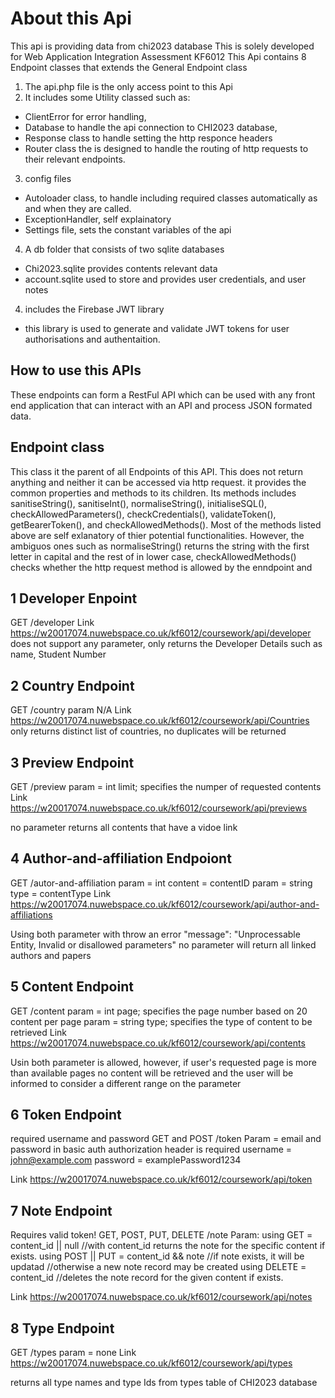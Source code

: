 # About this Api
This api is providing data from chi2023 database
This is solely developed for Web Application Integration Assessment KF6012
This Api contains 8 Endpoint classes that extends the General Endpoint class
1. The api.php file is the only access point to this Api
2. It includes some Utility classed such as:
* ClientError for error handling,
* Database to handle the api connection to CHI2023 database, 
* Response class to handle setting the http responce headers 
* Router class the is designed to handle the routing of http requests to their relevant endpoints.
3. config files
* Autoloader class, to handle including required classes automatically as and when they are called.
* ExceptionHandler, self explainatory
* Settings file, sets the constant variables of the api
4. A db folder that consists of two sqlite databases
* Chi2023.sqlite provides contents relevant data
* account.sqlite used to store and provides user credentials, and user notes 
4. includes the Firebase JWT library 
* this library is used to generate and validate JWT tokens for user authorisations and authentaition.

## How to use this APIs
These endpoints can form a RestFul API which can be used with any front end application that can interact with an API and process JSON formated data.

## Endpoint class
This class it the parent of all Endpoints of this API.
This does not return anything and neither it can be accessed via http request.
it provides the common properties and methods to its children.
Its methods includes sanitiseString(), sanitiseInt(), normaliseString(),
initialiseSQL(), checkAllowedParameters(), checkCredentials(), validateToken(), getBearerToken(), and checkAllowedMethods(). Most of the methods listed above are self exlanatory of thier potential functionalities. 
However, the ambiguos ones such as normaliseString() returns the string with
the first letter in capital and the rest of in lower case, checkAllowedMethods() checks whether the http request method is allowed by the enndpoint and 

## 1 Developer Enpoint
GET /developer
Link https://w20017074.nuwebspace.co.uk/kf6012/coursework/api/developer
does not support any parameter, 
only returns the Developer Details such as name, Student Number

## 2 Country Endpoint
GET /country
param N/A
Link https://w20017074.nuwebspace.co.uk/kf6012/coursework/api/Countries
only returns distinct list of countries,
no duplicates will be returned


## 3 Preview Endpoint
GET /preview
param = int limit; specifies the numper of requested contents
Link https://w20017074.nuwebspace.co.uk/kf6012/coursework/api/previews

no parameter returns all contents that have a vidoe link

## 4 Author-and-affiliation Endpoiont
GET /autor-and-affiliation
param = int content = contentID
param = string type = contentType
Link https://w20017074.nuwebspace.co.uk/kf6012/coursework/api/author-and-affiliations

Using both parameter with throw an error "message": "Unprocessable Entity, Invalid or disallowed parameters"
no parameter will return all linked authors and papers 

## 5 Content Endpoint
GET /content
param = int page; specifies the page number based on 20 content per page
param = string type; specifies the type of content to be retrieved
Link https://w20017074.nuwebspace.co.uk/kf6012/coursework/api/contents

Usin both parameter is allowed, however, if user's requested page is more than
available pages no content will be retrieved and the user will be informed
to consider a different range on the parameter

## 6 Token Endpoint
required username and password
GET and POST /token
Param = email and password in basic auth authorization header is required
username = john@example.com
password = examplePassword1234

Link https://w20017074.nuwebspace.co.uk/kf6012/coursework/api/token

## 7 Note Endpoint
Requires valid token!
GET, POST, PUT, DELETE /note
Param: 
using GET = content_id || null //with content_id returns the note for the specific content if exists.
using POST || PUT = content_id && note //if note exists, it will be updatad
//otherwise a new note record may be created
using DELETE = content_id //deletes the note record for the given content if exists.

Link https://w20017074.nuwebspace.co.uk/kf6012/coursework/api/notes

## 8 Type Endpoint
GET /types
param = none
Link https://w20017074.nuwebspace.co.uk/kf6012/coursework/api/types

returns all type names and type Ids from types table of CHI2023 database
